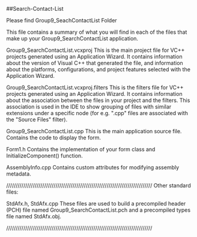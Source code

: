 ##Search-Contact-List

Please find Group9_SeachContactList Folder

This file contains a summary of what you will find in each of the files that
make up your Group9_SearchContactList application.

Group9_SearchContactList.vcxproj
    This is the main project file for VC++ projects generated using an Application Wizard. 
    It contains information about the version of Visual C++ that generated the file, and 
    information about the platforms, configurations, and project features selected with the
    Application Wizard.

Group9_SearchContactList.vcxproj.filters
    This is the filters file for VC++ projects generated using an Application Wizard. 
    It contains information about the association between the files in your project 
    and the filters. This association is used in the IDE to show grouping of files with
    similar extensions under a specific node (for e.g. ".cpp" files are associated with the
    "Source Files" filter).

Group9_SearchContactList.cpp
    This is the main application source file.
    Contains the code to display the form.

Form1.h
    Contains the implementation of your form class and InitializeComponent() function.

AssemblyInfo.cpp
    Contains custom attributes for modifying assembly metadata.

/////////////////////////////////////////////////////////////////////////////
Other standard files:

StdAfx.h, StdAfx.cpp
    These files are used to build a precompiled header (PCH) file
    named Group9_SearchContactList.pch and a precompiled types file named StdAfx.obj.

/////////////////////////////////////////////////////////////////////////////
